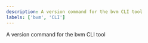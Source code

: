 ```yaml
---
description: A version command for the bvm CLI tool
labels: ['bvm', 'CLI']
---
```


A version command for the bvm CLI tool
